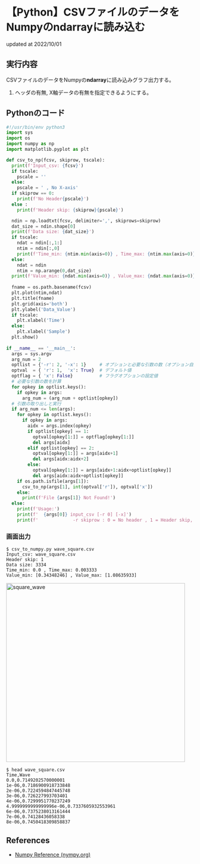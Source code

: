 # 【Python】CSVファイルのデータをNumpyのndarrayに読み込む
updated at 2022/10/01

## 実行内容
CSVファイルのデータをNumpyの**ndarray**に読み込みグラフ出力する。

1. ヘッダの有無, X軸データの有無を指定できるようにする。

## Pythonのコード

```Python
#!/usr/bin/env python3
import sys
import os
import numpy as np
import matplotlib.pyplot as plt

def csv_to_np(fcsv, skiprow, tscale):
  print(f'Input_csv: {fcsv}')
  if tscale:
    pscale = ''
  else:
    pscale = ' , No X-axis'
  if skiprow == 0:
    print(f'No Header{pscale}')
  else :
    print(f'Header skip: {skiprow}{pscale}')

  ndin = np.loadtxt(fcsv, delimiter=',', skiprows=skiprow)
  dat_size = ndin.shape[0]
  print(f'Data size: {dat_size}')
  if tscale:
    ndat = ndin[:,1:]
    ntim = ndin[:,0]
    print(f'Time_min: {ntim.min(axis=0)} , Time_max: {ntim.max(axis=0)}')
  else:
    ndat = ndin
    ntim = np.arange(0,dat_size)
  print(f'Value_min: {ndat.min(axis=0)} , Value_max: {ndat.max(axis=0)}')
  
  fname = os.path.basename(fcsv)
  plt.plot(ntim,ndat)
  plt.title(fname)
  plt.grid(axis='both')
  plt.ylabel('Data_Value')
  if tscale:
    plt.xlabel('Time')
  else:
    plt.xlabel('Sample')
  plt.show()
  
if __name__ == '__main__':
  args = sys.argv
  arg_num = 2
  optlist = {'-r': 2, '-x': 1}     # オプションと必要な引数の数（オプション自身も含む）
  optval  = { 'r': 1,  'x': True}  # デフォルト値
  optflag = { 'x': False}          # フラグオプションの設定値
  # 必要な引数の数を計算
  for opkey in optlist.keys():
    if opkey in args:
      arg_num = (arg_num + optlist[opkey])
  # 引数の取り出しと実行
  if arg_num <= len(args):
    for opkey in optlist.keys():
      if opkey in args:
        aidx = args.index(opkey)
        if optlist[opkey] == 1:
          optval[opkey[1:]] = optflag[opkey[1:]]
          del args[aidx]
        elif optlist[opkey] == 2:
          optval[opkey[1:]] = args[aidx+1]
          del args[aidx:aidx+2]
        else:
          optval[opkey[1:]] = args[aidx+1:aidx+optlist[opkey]]
          del args[aidx:aidx+optlist[opkey]]
    if os.path.isfile(args[1]):
      csv_to_np(args[1], int(optval['r']), optval['x'])
    else:
      print(f'File {args[1]} Not Found!')
  else:
    print(f'Usage:')
    print(f'  {args[0]} input_csv [-r 0] [-x]')
    print(f'             -r skiprow : 0 = No header , 1 = Header skip, -x : No X-axis data')
```

### 画面出力

```Shell
$ csv_to_numpy.py wave_square.csv
Input_csv: wave_square.csv
Header skip: 1
Data size: 3334
Time_min: 0.0 , Time_max: 0.003333
Value_min: [0.34348246] , Value_max: [1.08635933]
```

<img width="480" alt="square_wave" src="https://user-images.githubusercontent.com/49278963/193401163-6466eea7-da7f-4fe2-9e4b-2e07491185a7.png">

```Shell
$ head wave_square.csv
Time,Wave
0.0,0.7149202570000001
1e-06,0.7186900918733848
2e-06,0.7224594847445748
3e-06,0.726227993703401
4e-06,0.7299951770237249
4.9999999999999996e-06,0.7337605932553961
6e-06,0.7375238013161444
7e-06,0.74128436058338
8e-06,0.7450418309858837
```

## References

* [Numpy Reference (nympy.org)](https://numpy.org/doc/stable/reference/index.html#reference)
